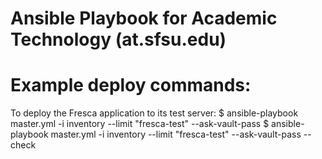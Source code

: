 # Ansible Playbook for Academic Technology (at.sfsu.edu)


# Example deploy commands:

To deploy the Fresca application to its test server:
$ ansible-playbook master.yml -i inventory --limit "fresca-test" --ask-vault-pass
$ ansible-playbook master.yml -i inventory --limit "fresca-test" --ask-vault-pass --check